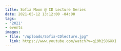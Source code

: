 ```yaml
---
title: Sofia Moon @ CD Lecture Series
date: 2021-05-12 13:12:00 -04:00
tags:
- '2021'
- events
images:
- file: "/uploads/Sofia-CDlecture.jpg"
  link: https://www.youtube.com/watch?v=q19h2SOGXXI
---
```


